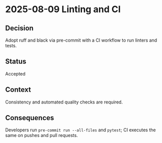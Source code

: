 # 2025-08-09 Linting and CI

## Decision
Adopt ruff and black via pre-commit with a CI workflow to run linters and tests.

## Status
Accepted

## Context
Consistency and automated quality checks are required.

## Consequences
Developers run `pre-commit run --all-files` and `pytest`; CI executes the same on pushes and pull requests.
